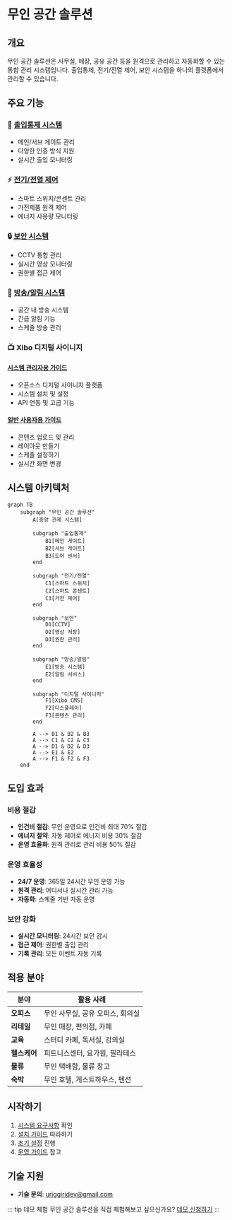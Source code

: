 # 무인 공간 솔루션

## 개요

무인 공간 솔루션은 사무실, 매장, 공유 공간 등을 원격으로 관리하고 자동화할 수 있는 통합 관리 시스템입니다. 출입통제, 전기/전열 제어, 보안 시스템을 하나의 플랫폼에서 관리할 수 있습니다.

## 주요 기능

### 🚪 [출입통제 시스템](./access-control)
- 메인/서브 게이트 관리
- 다양한 인증 방식 지원
- 실시간 출입 모니터링

### ⚡ [전기/전열 제어](./electrical-control)
- 스마트 스위치/콘센트 관리
- 가전제품 원격 제어
- 에너지 사용량 모니터링

### 🔒 [보안 시스템](./security-system)
- CCTV 통합 관리
- 실시간 영상 모니터링
- 권한별 접근 제어

### 📢 [방송/알림 시스템](./broadcast-notification)
- 공간 내 방송 시스템
- 긴급 알림 기능
- 스케줄 방송 관리

### 📺 Xibo 디지털 사이니지
#### [시스템 관리자용 가이드](./xibo-signage)
- 오픈소스 디지털 사이니지 플랫폼
- 시스템 설치 및 설정
- API 연동 및 고급 기능

#### [일반 사용자용 가이드](./xibo-user-guide)
- 콘텐츠 업로드 및 관리
- 레이아웃 만들기
- 스케줄 설정하기
- 실시간 화면 변경

## 시스템 아키텍처

```mermaid
graph TB
    subgraph "무인 공간 솔루션"
        A[중앙 관제 시스템]
        
        subgraph "출입통제"
            B1[메인 게이트]
            B2[서브 게이트]
            B3[도어 센서]
        end
        
        subgraph "전기/전열"
            C1[스마트 스위치]
            C2[스마트 콘센트]
            C3[가전 제어]
        end
        
        subgraph "보안"
            D1[CCTV]
            D2[영상 저장]
            D3[권한 관리]
        end
        
        subgraph "방송/알림"
            E1[방송 시스템]
            E2[알림 서비스]
        end
        
        subgraph "디지털 사이니지"
            F1[Xibo CMS]
            F2[디스플레이]
            F3[콘텐츠 관리]
        end
        
        A --> B1 & B2 & B3
        A --> C1 & C2 & C3
        A --> D1 & D2 & D3
        A --> E1 & E2
        A --> F1 & F2 & F3
    end
```

## 도입 효과

### 비용 절감
- **인건비 절감**: 무인 운영으로 인건비 최대 70% 절감
- **에너지 절약**: 자동 제어로 에너지 비용 30% 절감
- **운영 효율화**: 원격 관리로 관리 비용 50% 절감

### 운영 효율성
- **24/7 운영**: 365일 24시간 무인 운영 가능
- **원격 관리**: 어디서나 실시간 관리 가능
- **자동화**: 스케줄 기반 자동 운영

### 보안 강화
- **실시간 모니터링**: 24시간 보안 감시
- **접근 제어**: 권한별 출입 관리
- **기록 관리**: 모든 이벤트 자동 기록

## 적용 분야

| 분야 | 활용 사례 |
|------|----------|
| **오피스** | 무인 사무실, 공유 오피스, 회의실 |
| **리테일** | 무인 매장, 편의점, 카페 |
| **교육** | 스터디 카페, 독서실, 강의실 |
| **헬스케어** | 피트니스센터, 요가원, 필라테스 |
| **물류** | 무인 택배함, 물류 창고 |
| **숙박** | 무인 호텔, 게스트하우스, 펜션 |

## 시작하기

1. [시스템 요구사항](./requirements) 확인
2. [설치 가이드](./installation-guide) 따라하기
3. [초기 설정](./initial-setup) 진행
4. [운영 가이드](./operation-guide) 참고

## 기술 지원

- **기술 문의**: uriggiridev@gmail.com

::: tip 데모 체험
무인 공간 솔루션을 직접 체험해보고 싶으신가요? [데모 신청하기](https://demo.uriggiri.com)
:::